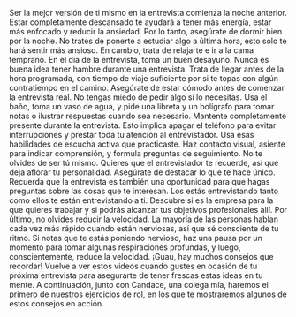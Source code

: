 Ser la mejor versión de ti mismo en la entrevista comienza la noche anterior. Estar completamente descansado te ayudará a tener más energía, estar más enfocado y reducir la ansiedad. Por lo tanto, asegúrate de dormir bien por la noche. No trates de ponerte a estudiar algo a última hora, esto solo te hará sentir más ansioso. En cambio, trata de relajarte e ir a la cama temprano. En el día de la entrevista, toma un buen desayuno. Nunca es buena idea tener hambre durante una entrevista. Trata de llegar antes de la hora programada, con tiempo de viaje suficiente por si te topas con algún contratiempo en el camino. Asegúrate de estar cómodo antes de comenzar la entrevista real. No tengas miedo de pedir algo si lo necesitas. Usa el baño, toma un vaso de agua, y pide una libreta y un bolígrafo para tomar notas o ilustrar respuestas cuando sea necesario. Mantente completamente presente durante la entrevista. Esto implica apagar el teléfono para evitar interrupciones y prestar toda tu atención al entrevistador. Usa esas habilidades de escucha activa que practicaste. Haz contacto visual, asiente para indicar comprensión, y formula preguntas de seguimiento. No te olvides de ser tú mismo. Quieres que el entrevistador te recuerde, así que deja aflorar tu personalidad. Asegúrate de destacar lo que te hace único. Recuerda que la entrevista es también una oportunidad para que hagas preguntas sobre las cosas que te interesan. Los estás entrevistando tanto como ellos te están entrevistando a ti. Descubre si es la empresa para la que quieres trabajar y si podrás alcanzar tus objetivos profesionales allí. Por último, no olvides reducir la velocidad. La mayoría de las personas hablan cada vez más rápido cuando están nerviosas, así que sé consciente de tu ritmo. Si notas que te estás poniendo nervioso, haz una pausa por un momento para tomar algunas respiraciones profundas, y luego, conscientemente, reduce la velocidad. ¡Guau, hay muchos consejos que recordar! Vuelve a ver estos videos cuando gustes en ocasión de tu próxima entrevista para asegurarte de tener frescas estas ideas en tu mente. A continuación, junto con Candace, una colega mía, haremos el primero de nuestros ejercicios de rol, en los que te mostraremos algunos de estos consejos en acción.